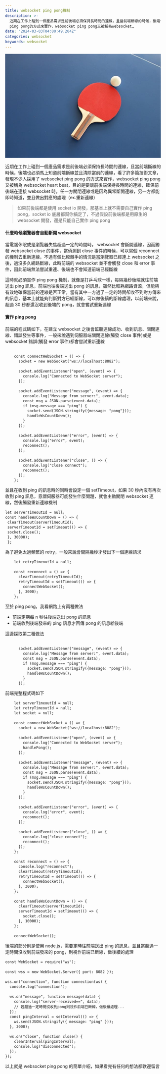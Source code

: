 ```yaml
---
title: websocket ping pong機制
description: >-
  近期在工作上碰到一個產品需求是前後端必須保持長時間的連線，且當前端斷線的時候，後端也必須馬上知道前端斷線並且清除當前的連線，看了許多篇技術文章，發現不少人採用了websocket
  ping pong的方式來實作，websocket ping pong又被稱為websocket…
date: "2024-03-03T04:00:49.204Z"
categories: websocket
keywords: websocket
---
```


![](/img/1__L9wTpqQkEQ0OFd__U6U6cUQ.jpeg)

近期在工作上碰到一個產品需求是前後端必須保持長時間的連線，且當前端斷線的時候，後端也必須馬上知道前端斷線並且清除當前的連線，看了許多篇技術文章，發現不少人採用了 websocket ping pong 的方式來實作，websocket ping pong 又被稱為 websocket heart beat，目的是要讓前後端保持長時間的連線，確保前後端在連接 websocket 時，任一方關閉連線或是因為異常斷開連線，另一方都能即時知道，並且做出對應的處理（ex.重新連線）

> 如果前後端都是使用 socket io 開發，那基本上就不需要自己實作 ping pong，socket io 底層都幫你搞定了，不過假設前後端都是用原生的 websocket 開發，還是只能自己實作 ping pong

#### 什麼時候瀏覽器會自動斷開 websocket

當電腦休眠或是瀏覽器失焦超過一定的時間時， websocket 會斷開連線，因而觸發 websocket close 的事件，當偵測到 close 事件的時候，可以寫個 reconnect 的機制去重新連線，不過有個比較棘手的情況是當瀏覽器已經連上 websocket 之後，過沒多久網路斷線，此時前端的 websocket 並不會觸發 close 和 error 事件，因此前端無法嘗試重連、後端也不會知道前端已經斷線

這時就必須實作 ping pong 機制，就像是打乒乓球一樣，每隔幾秒後端就往前端送出 ping 訊息，前端也往後端送出 pong 的訊息，雖然比較耗網路資源，但能夠有效地確保當前的連線是否正常，當有其中一方過了一定的時間卻收不到對方傳來的訊息，基本上就能夠判斷對方已經斷線，可以做後續的斷線處理，以前端來說，超過 30 秒都還沒收到後端的 pong，就會嘗試重新連線

#### 實作 ping pong

前端的程式碼如下，在建立 websocket 之後會監聽連線成功、收到訊息、關閉連線、錯誤發生等事件，一般來說遇到伺服器端關閉連線(觸發 close 事件)或是 websocket 錯誤(觸發 error 事件)都會嘗試重新連線

```

    const connectWebSocket = () => {
      socket = new WebSocket("ws://localhost:8082");

      socket.addEventListener("open", (event) => {
        console.log("Connected to WebSocket server");
      });

      socket.addEventListener("message", (event) => {
        console.log("Message from server:", event.data);
        const msg = JSON.parse(event.data);
        if (msg.message === "ping") {
          socket.send(JSON.stringify({message: "pong"}));
          handleWsCountDown();
        }
      });

      socket.addEventListener("error", (event) => {
        console.log("error", event);
        reconnect();
      });

      socket.addEventListener("close", () => {
        console.log("close connect");
        reconnect();
      });
    };

```

並且在收到 ping 的訊息時的同時會設定一個 setTimeout，如果 30 秒內沒有再次收到 ping 訊息，意謂伺服器可能發生什麼問題，就會主動關閉 websocket 連線，然後觸發重新連線機制

```
let serverTimeoutId = null;
const handleWsCountDown = () => {
 clearTimeout(serverTimeoutId);
 serverTimeoutId = setTimeout(() => {
 socket.close();
 }, 30000);
 };
```

為了避免太過頻繁的 retry，一般來說會間隔幾秒才發出下一個連線請求

```
    let retryTimeoutId = null;

    const reconnect = () => {
      clearTimeout(retryTimeoutId);
      retryTimeoutId = setTimeout(() => {
        connectWebSocket();
      }, 3000);
    };

```

至於 ping pong，我看網路上有兩種做法

- 前端定期每 n 秒往後端送出 pong 的訊息
- 前端收到後端發來的 ping 訊息才回傳 pong 的訊息給後端

這邊採取第二種做法

```

      socket.addEventListener("message", (event) => {
        console.log("Message from server:", event.data);
        const msg = JSON.parse(event.data);
        if (msg.message === "ping") {
          socket.send(JSON.stringify({message: "pong"}));
          handleWsCountDown();
        }
      });

```

前端完整程式碼如下

```
    let serverTimeoutId = null;
    let retryTimeoutId = null;
    let socket = null;

    const connectWebSocket = () => {
      socket = new WebSocket("ws://localhost:8082");

      socket.addEventListener("open", (event) => {
        console.log("Connected to WebSocket server");
        handlePong();
      });

      socket.addEventListener("message", (event) => {
        console.log("Message from server:", event.data);
        const msg = JSON.parse(event.data);
        if (msg.message === "ping") {
          socket.send(JSON.stringify({message: "pong"}));
          handleWsCountDown();
        }
      });

      socket.addEventListener("error", (event) => {
        console.log("error", event);
        reconnect();
      });

      socket.addEventListener("close", () => {
        console.log("close connect");
        reconnect();
      });
    };

    const reconnect = () => {
      console.log("reconnect");
      clearTimeout(retryTimeoutId);
      retryTimeoutId = setTimeout(() => {
        connectWebSocket();
      }, 3000);
    };

    const handleWsCountDown = () => {
      clearTimeout(serverTimeoutId);
      serverTimeoutId = setTimeout(() => {
        socket.close();
      }, 10000);
    };

    connectWebSocket();

```

後端的部分則是使用 node.js，需要定時往前端送出 ping 的訊息，並且當超過一定時間沒收到前端發來的 pong，則視作前端已斷線，做後續的處理

```
const WebSocket = require("ws");

const wss = new WebSocket.Server({ port: 8082 });

wss.on("connection", function connection(ws) {
  console.log("connection");

  ws.on("message", function message(data) {
    console.log("server-received==", data);
    // 若超過一定時間沒收到pong則視作前端已斷線，做後續處理...
  });
  const pingInterval = setInterval(() => {
    ws.send(JSON.stringify({ message: "ping" }));
  }, 3000);

  ws.on("close", function close() {
    clearInterval(pingInterval);
    console.log("disconnected");
  });
});

```

以上就是 websocket ping pong 的簡單介紹，如果看完有任何的想法都歡迎留言
